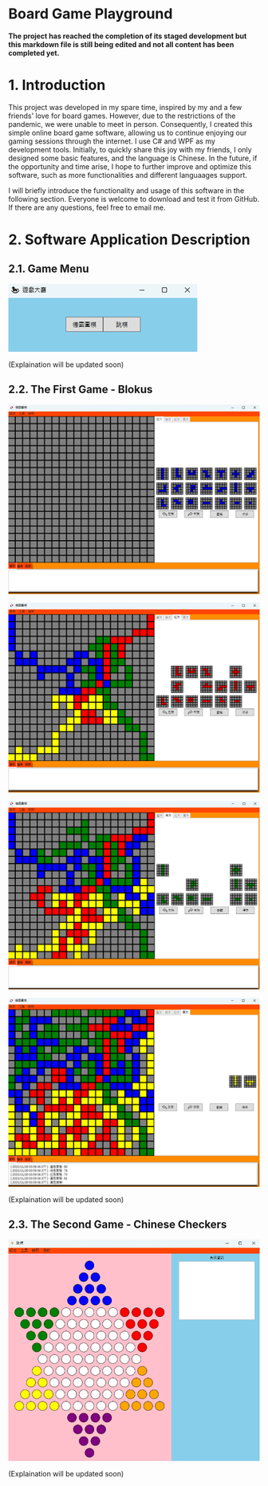 # Board Game Playground

**The project has reached the completion of its staged development but this markdown file is still being edited and not all content has been completed yet.**

# 1. Introduction

This project was developed in my spare time, inspired by my and a few friends' love for board games. However, due to the restrictions of the pandemic, we were unable to meet in person. Consequently, I created this simple online board game software, allowing us to continue enjoying our gaming sessions through the internet. I use C# and WPF as my development tools. Initially, to quickly share this joy with my friends, I only designed some basic features, and the language is Chinese. In the future, if the opportunity and time arise, I hope to further improve and optimize this software, such as more functionalities and different languaages support.

I will briefly introduce the functionality and usage of this software in the following section. Everyone is welcome to download and test it from GitHub. If there are any questions, feel free to email me.

# 2. Software Application Description

## 2.1. Game Menu

![Image Error](./Other/Image/image_01.png)

(Explaination will be updated soon)

## 2.2. The First Game - Blokus

![Image Error](./Other/Image/image_02.png)

![Image Error](./Other/Image/image_03.png)

![Image Error](./Other/Image/image_04.png)

![Image Error](./Other/Image/image_05.png)

(Explaination will be updated soon)

## 2.3. The Second Game - Chinese Checkers

![Image Error](./Other/Image/image_06.png)

(Explaination will be updated soon)

